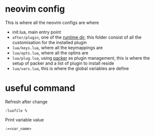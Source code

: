 # neovim config

This is where all the neovim configs are where
- init.lua, main entry point
- `after/plugin`, one of the [runtime dir](https://neovim.io/doc/user/options.html#'runtimepath'), this folder consist of all the customisation for the installed plugin
- `lua/keys.lua`, where all the keymappings are
- `lua/opts.lua`, where all the optins are
- `lua/plug.lua`, using [packer](https://github.com/wbthomason/packer.nvim) as plugin management, this is where the setup of packer and a list of plugin to install reside
- `lua/vars.lua`, this is where the global variables are define

# useful command

Refresh after change
```
:luafile %
```

Print variable value
```
:=<var_name>
```
